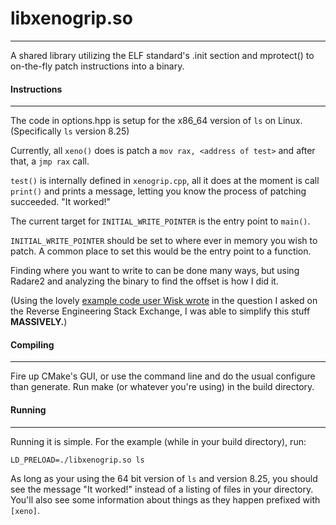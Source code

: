 # libxenogrip.so
---
A shared library utilizing the ELF standard's .init section and mprotect() to on-the-fly patch instructions into a binary.

#### Instructions
---
The code in options.hpp is setup for the x86_64 version of `ls` on Linux. (Specifically `ls` version 8.25)

Currently, all `xeno()` does is patch a `mov rax, <address of test>` and after that, a `jmp rax` call.

`test()` is internally defined in `xenogrip.cpp`, all it does at the moment is call `print()` and prints a message, letting you know the process of patching succeeded. "It worked!"

The current target for `INITIAL_WRITE_POINTER` is the entry point to `main()`.

`INITIAL_WRITE_POINTER` should be set to where ever in memory you wish to patch. A common place to set this would be the entry point to a function.

Finding where you want to write to can be done many ways, but using Radare2 and analyzing the binary to find the offset is how I did it.

(Using the lovely [example code user Wisk wrote](https://reverseengineering.stackexchange.com/questions/20395/how-do-i-go-about-overriding-a-function-internally-defined-in-a-binary-on-linux) in the question I asked on the Reverse Engineering Stack Exchange, I was able to simplify this stuff **MASSIVELY.**)

#### Compiling
---
Fire up CMake's GUI, or use the command line and do the usual configure than generate. Run make (or whatever you're using) in the build directory.


#### Running
---
Running it is simple. For the example (while in your build directory), run:

```LD_PRELOAD=./libxenogrip.so ls```

As long as your using the 64 bit version of `ls` and version 8.25, you should see the message "It worked!" instead of a listing of files in your directory.
You'll also see some information about things as they happen prefixed with `[xeno]`.
